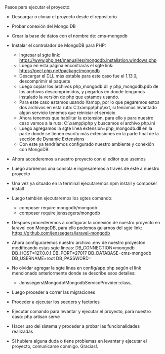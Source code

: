Pasos para ejecutar el proyecto:

- Descargar o clonar el proyecto desde el repositorio
- Probar conexión del Mongo DB
- Crear la base de datos con el nombre de: cms-mongodb
- Instalar el controlador de MongoDB para PHP:
  - Ingresar al sgte link: https://www.php.net/manual/es/mongodb.installation.windows.php
  - Luego en está página encontrarás el sgte link: https://pecl.php.net/package/mongodb
  - Descargar el DLL más estable para este caso fue el 1.13.0, descomprimir el paquete
  - Luego copiar los archivos php_mongodb.dll y php_mongodb.pdb de los archivos descomprimidos, y pegarlos en donde tengamos instalado la versión de php que estamos usando.
  - Para este caso estamos usando Xampp, por lo que pegaremos estos dos archivos en esta ruta: C:\xampp\php\ext, si teníamos levantado algún servicio tenemos que reiniciar el servicio.
  - Ahora tenemos que habilitar la extensión, para ello y para nuestro caso vamos a la ruta: C:\xampp\php y buscamos el archivo php.ini
  - Luego agregamos la sgte línea extension=php_mongodb.dll en la parte donde se tienen escrito más extensiones en la parte final de la sección de Dynamic Extensions
  - Con este ya tendríamos configurado nuestro ambiente y conexión con MongoDB

- Ahora accederemos a nuestro proyecto con el editor que usemos
- Luego abriremos una consola e ingresaremos a través de este a nuestro proyecto
- Una vez ya situado en la terminal ejecutaremos npm install y composer install
- Luego también ejecutaremos los sgtes comando:
  - composer require mongodb/mongodb
  - composer require jenssegers/mongodb
- Despúes procederemos a configurar la conexión de nuestro proyecto en laravel con MongoDB, para ello podemos guiarnos del sgte link: https://github.com/jenssegers/laravel-mongodb
- Ahora configuraremos nuestro archivo .env de nuestro proyecton modificando estas sgte líneas:
    DB_CONNECTION=mongodb
    DB_HOST=127.0.0.1
    DB_PORT=27017
    DB_DATABASE=cms-mongodb
    DB_USERNAME=root
    DB_PASSWORD=
- No olvidar agregar la sgte línea en config/app.php según el link mencionado anteriormente donde se describe esos detalles:
  - Jenssegers\Mongodb\MongodbServiceProvider::class,
- Luego proceder a correr las migraciones
- Proceder a ejecutar los seeders y factories
- Ejecutar comando para levantar y ejecutar el proyecto, para nuestro caso: php artisan serve
- Hacer uso del sistema y proceder a probar las funcionalidades realizadas
- Si hubiera alguna duda o tiene problemas en levantar y ejecutar el proyecto, comunicarse conmigo. Gracias!.